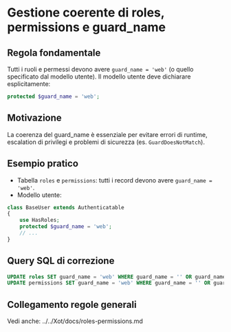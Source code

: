 # Gestione coerente di roles, permissions e guard_name

## Regola fondamentale
Tutti i ruoli e permessi devono avere `guard_name = 'web'` (o quello specificato dal modello utente). Il modello utente deve dichiarare esplicitamente:
```php
protected $guard_name = 'web';
```

## Motivazione
La coerenza del guard_name è essenziale per evitare errori di runtime, escalation di privilegi e problemi di sicurezza (es. `GuardDoesNotMatch`).

## Esempio pratico
- Tabella `roles` e `permissions`: tutti i record devono avere `guard_name = 'web'`.
- Modello utente:
```php
class BaseUser extends Authenticatable
{
    use HasRoles;
    protected $guard_name = 'web';
    // ...
}
```

## Query SQL di correzione
```sql
UPDATE roles SET guard_name = 'web' WHERE guard_name = '' OR guard_name IS NULL;
UPDATE permissions SET guard_name = 'web' WHERE guard_name = '' OR guard_name IS NULL;
```

## Collegamento regole generali
Vedi anche: ../../Xot/docs/roles-permissions.md
